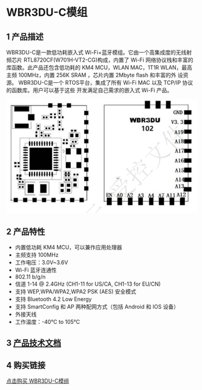 

# WBR3DU-C模组


## 1 产品描述
WBR3DU-C是一款低功耗嵌入式 Wi-Fi+蓝牙模组。它由一个高集成度的无线射频芯片
RTL8720CF(W701H-VT2-CG)构成，内置了 Wi-Fi 网络协议栈和丰富的库函数。此产品还包含低功耗的 KM4
MCU，WLAN MAC，1T1R WLAN，最高主频 100MHz，内置 256K SRAM ，芯片内置 2Mbyte flash 和丰富的外
设资源。
WBR3DU-C是一个 RTOS平台，集成了所有 Wi-Fi MAC 以及 TCP/IP 协议的函数库。用户可以基于这些
开发满足自己需求的嵌入式 Wi-Fi 产品。

![8720cf](/assets/images/8720CF/8720cf.png)

## 2 产品特性
- 内置低功耗 KM4 MCU，可以兼作应用处理器
- 主频支持 100MHz
- 工作电压：3.0V~3.6V
- Wi-Fi 蓝牙连通性
- 802.11 b/g/n
- 信道 1-14 @ 2.4GHz (CH1-11 for US/CA, CH1-13 for EU/CN)
- 支持 WEP,WPA/WPA2,WPA2 PSK (AES) 安全模式
- 支持 Bluetooth 4.2 Low Energy
- 支持 SmartConfig 和 AP 两种配网方式（包括 Android 和 IOS 设备）
- 外接天线
- 工作温度：-40℃ to 105℃


##  3 [产品技术文档](../../services_support/8720cf/WBR3DU-C_datasheet.md)
<!-- [点击进入查看WBR3DU-C模组介绍](../../services_support/8720cf/WBR3DU-C_datasheet.md)

##  3 模组介绍
[点击进入查看WBR3DU-C模组介绍](../../services_support/8720cf/WBR3DU-C_datasheet.md) 

## 4 规格书下载
[点击下载 WBR3DU-C模组规格书](../../download/8720cf/8720cf_datasheet.md)-->

## 4 购买链接
[点击购买 WBR3DU-C模组](../../buy_sample/index.md#rtl8720cf)